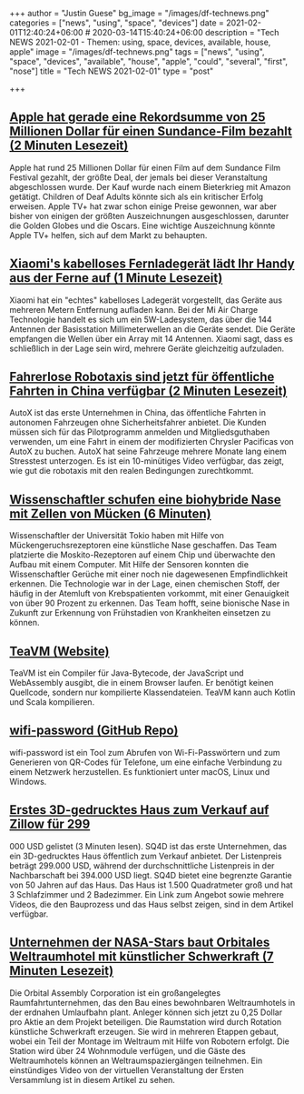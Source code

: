 +++
author = "Justin Guese"
bg_image = "/images/df-technews.png"
categories = ["news", "using", "space", "devices"]
date = 2021-02-01T12:40:24+06:00 # 2020-03-14T15:40:24+06:00
description = "Tech NEWS 2021-02-01 - Themen: using, space, devices, available, house, apple"
image = "/images/df-technews.png"
tags = ["news", "using", "space", "devices", "available", "house", "apple", "could", "several", "first", "nose"]
title = "Tech NEWS 2021-02-01"
type = "post"

+++

## [Apple hat gerade eine Rekordsumme von 25 Millionen Dollar für einen Sundance-Film bezahlt (2 Minuten Lesezeit)](https://www.engadget.com/apple-buys-coda-sundance-movie-for-record-price-212335293.html/1/010001775d49254e-4f35b03c-534b-45ee-8d18-24f5f337cd6c-000000/3MRHj-_UnxE4ivyDrCYxOLvHCfeZHG1W4AB2pFUD_S0=178)

 Apple hat rund 25 Millionen Dollar für einen Film auf dem Sundance Film Festival gezahlt, der größte Deal, der jemals bei dieser Veranstaltung abgeschlossen wurde. Der Kauf wurde nach einem Bieterkrieg mit Amazon getätigt. Children of Deaf Adults könnte sich als ein kritischer Erfolg erweisen. Apple TV+ hat zwar schon einige Preise gewonnen, war aber bisher von einigen der größten Auszeichnungen ausgeschlossen, darunter die Golden Globes und die Oscars. Eine wichtige Auszeichnung könnte Apple TV+ helfen, sich auf dem Markt zu behaupten.

## [Xiaomi's kabelloses Fernladegerät lädt Ihr Handy aus der Ferne auf (1 Minute Lesezeit)](https://www.engadget.com/mi-air-charge-true-wireless-power-041709168.html/1/010001775d49254e-4f35b03c-534b-45ee-8d18-24f5f337cd6c-000000/glGH7o1hWtTRZ6lkgOcqEldik78LvpdF3glz0h_tpdo=178)

 Xiaomi hat ein "echtes" kabelloses Ladegerät vorgestellt, das Geräte aus mehreren Metern Entfernung aufladen kann. Bei der Mi Air Charge Technologie handelt es sich um ein 5W-Ladesystem, das über die 144 Antennen der Basisstation Millimeterwellen an die Geräte sendet. Die Geräte empfangen die Wellen über ein Array mit 14 Antennen. Xiaomi sagt, dass es schließlich in der Lage sein wird, mehrere Geräte gleichzeitig aufzuladen.

## [Fahrerlose Robotaxis sind jetzt für öffentliche Fahrten in China verfügbar (2 Minuten Lesezeit)](https://www.engadget.com/autox-fully-driverless-robotaxi-china-145126521.html/1/010001775d49254e-4f35b03c-534b-45ee-8d18-24f5f337cd6c-000000/wrPIs94s9zs1WjgLwCvQQoTZIxPPSegTHCy7V4_LYPI=178)

 AutoX ist das erste Unternehmen in China, das öffentliche Fahrten in autonomen Fahrzeugen ohne Sicherheitsfahrer anbietet. Die Kunden müssen sich für das Pilotprogramm anmelden und Mitgliedsguthaben verwenden, um eine Fahrt in einem der modifizierten Chrysler Pacificas von AutoX zu buchen. AutoX hat seine Fahrzeuge mehrere Monate lang einem Stresstest unterzogen. Es ist ein 10-minütiges Video verfügbar, das zeigt, wie gut die robotaxis mit den realen Bedingungen zurechtkommt.

## [Wissenschaftler schufen eine biohybride Nase mit Zellen von Mücken (6 Minuten)](https://singularityhub.com/2021/01/26/scientists-made-a-biohybrid-nose-using-cells-from-mosquitoes//1/010001775d49254e-4f35b03c-534b-45ee-8d18-24f5f337cd6c-000000/U7HB3L-jXZkw529hZgVo93n6TWzWnBqikhIrmTKinL0=178)

 Wissenschaftler der Universität Tokio haben mit Hilfe von Mückengeruchsrezeptoren eine künstliche Nase geschaffen. Das Team platzierte die Moskito-Rezeptoren auf einem Chip und überwachte den Aufbau mit einem Computer. Mit Hilfe der Sensoren konnten die Wissenschaftler Gerüche mit einer noch nie dagewesenen Empfindlichkeit erkennen. Die Technologie war in der Lage, einen chemischen Stoff, der häufig in der Atemluft von Krebspatienten vorkommt, mit einer Genauigkeit von über 90 Prozent zu erkennen. Das Team hofft, seine bionische Nase in Zukunft zur Erkennung von Frühstadien von Krankheiten einsetzen zu können.

## [TeaVM (Website)](http://teavm.org//1/010001775d49254e-4f35b03c-534b-45ee-8d18-24f5f337cd6c-000000/n53OiGtPecL9dJ2JpgzcovrvaflDTpIAyRVRPK49pAg=178)

 TeaVM ist ein Compiler für Java-Bytecode, der JavaScript und WebAssembly ausgibt, die in einem Browser laufen. Er benötigt keinen Quellcode, sondern nur kompilierte Klassendateien. TeaVM kann auch Kotlin und Scala kompilieren.

## [wifi-password (GitHub Repo)](https://github.com/sdushantha/wifi-password/1/010001775d49254e-4f35b03c-534b-45ee-8d18-24f5f337cd6c-000000/cdYSnLXQ-rlu3tnWOLU3ZNHxgzHmNXCpVBy6O2W5MGI=178)

 wifi-password ist ein Tool zum Abrufen von Wi-Fi-Passwörtern und zum Generieren von QR-Codes für Telefone, um eine einfache Verbindung zu einem Netzwerk herzustellen. Es funktioniert unter macOS, Linux und Windows.

## [Erstes 3D-gedrucktes Haus zum Verkauf auf Zillow für 299](https://automate.construction/2021/01/29/first-ever-3d-printed-house-for-sale-listed-on-zillow-for-299000-usd//1/010001775d49254e-4f35b03c-534b-45ee-8d18-24f5f337cd6c-000000/byVnVulnlsmPoHHnj705XMfuk-8f3MOyd6UVXKEPPRk=178)

000 USD gelistet (3 Minuten lesen). SQ4D ist das erste Unternehmen, das ein 3D-gedrucktes Haus öffentlich zum Verkauf anbietet. Der Listenpreis beträgt 299.000 USD, während der durchschnittliche Listenpreis in der Nachbarschaft bei 394.000 USD liegt. SQ4D bietet eine begrenzte Garantie von 50 Jahren auf das Haus. Das Haus ist 1.500 Quadratmeter groß und hat 3 Schlafzimmer und 2 Badezimmer. Ein Link zum Angebot sowie mehrere Videos, die den Bauprozess und das Haus selbst zeigen, sind in dem Artikel verfügbar.

## [Unternehmen der NASA-Stars baut Orbitales Weltraumhotel mit künstlicher Schwerkraft (7 Minuten Lesezeit)](https://interestingengineering.com/nasa-stars-orbital-space-hotel-artificial-gravity/1/010001775d49254e-4f35b03c-534b-45ee-8d18-24f5f337cd6c-000000/fp_wBfiZb3rvWakzKdxwAbXcVPyAP_HZNM-K0GJfWyU=178)

 Die Orbital Assembly Corporation ist ein großangelegtes Raumfahrtunternehmen, das den Bau eines bewohnbaren Weltraumhotels in der erdnahen Umlaufbahn plant. Anleger können sich jetzt zu 0,25 Dollar pro Aktie an dem Projekt beteiligen. Die Raumstation wird durch Rotation künstliche Schwerkraft erzeugen. Sie wird in mehreren Etappen gebaut, wobei ein Teil der Montage im Weltraum mit Hilfe von Robotern erfolgt. Die Station wird über 24 Wohnmodule verfügen, und die Gäste des Weltraumhotels können an Weltraumspaziergängen teilnehmen. Ein einstündiges Video von der virtuellen Veranstaltung der Ersten Versammlung ist in diesem Artikel zu sehen.


